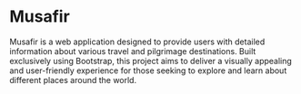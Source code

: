 # Musafir
Musafir is a web application designed to provide users with detailed information about various travel and pilgrimage destinations. Built exclusively using Bootstrap, this project aims to deliver a visually appealing and user-friendly experience for those seeking to explore and learn about different places around the world.
